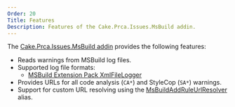```yaml
---
Order: 20
Title: Features
Description: Features of the Cake.Prca.Issues.MsBuild addin.
---
```

The [Cake.Prca.Issues.MsBuild addin] provides the following features:

* Reads warnings from MSBuild log files.
* Supported log file formats:
  * [MSBuild Extension Pack XmlFileLogger]
* Provides URLs for all code analysis (`CA*`) and StyleCop (`SA*`) warnings.
* Support for custom URL resolving using the [MsBuildAddRuleUrlResolver] alias.

[Cake.Prca.Issues.MsBuild addin]: https://www.nuget.org/packages/Cake.Prca.Issues.MsBuild
[MSBuild Extension Pack XmlFileLogger]: http://www.msbuildextensionpack.com/help/4.0.5.0/html/242ab4fd-c2e2-f6aa-325b-7588725aed24.htm
[MsBuildAddRuleUrlResolver]: ../../api/Cake.Prca.Issues.MsBuild/MsBuildIssuesAliases/7C1DC9B7